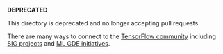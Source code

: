 __DEPRECATED__

This directory is deprecated and no longer accepting pull requests.

There are many ways to connect to the
[TensorFlow community](https://www.tensorflow.org/community) including
[SIG projects](https://github.com/tensorflow/community/tree/master/sigs) and
[ML GDE initiatives](https://github.com/ml-gde).
